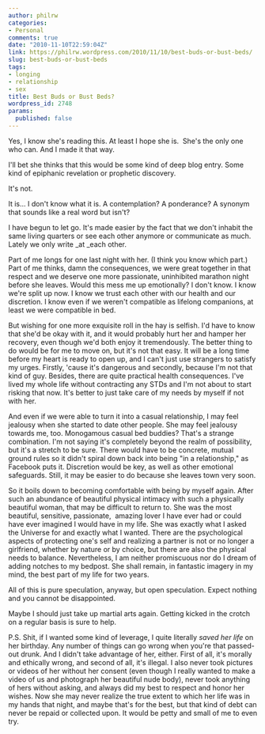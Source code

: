 ```yaml
---
author: philrw
categories:
- Personal
comments: true
date: "2010-11-10T22:59:04Z"
link: https://philrw.wordpress.com/2010/11/10/best-buds-or-bust-beds/
slug: best-buds-or-bust-beds
tags:
- longing
- relationship
- sex
title: Best Buds or Bust Beds?
wordpress_id: 2748
params:
  published: false
---
```


Yes, I know she's reading this. At least I hope she is.  She's the only one who can. And I made it that way.


I'll bet she thinks that this would be some kind of deep blog entry. Some kind of epiphanic revelation or prophetic discovery.


It's not.

It is... I don't know what it is. A contemplation? A ponderance? A synonym that sounds like a real word but isn't?

I have begun to let go. It's made easier by the fact that we don't inhabit the same living quarters or see each other anymore or communicate as much. Lately we only write _at _each other.

Part of me longs for one last night with her. (I think you know which part.) Part of me thinks, damn the consequences, we were great together in that respect and we deserve one more passionate, uninhibited marathon night before she leaves. Would this mess me up emotionally? I don't know. I know we're split up now. I know we trust each other with our health and our discretion. I know even if we weren't compatible as lifelong companions, at least we were compatible in bed.

But wishing for one more exquisite roll in the hay is selfish. I'd have to know that she'd be okay with it, and it would probably hurt her and hamper her recovery, even though we'd both enjoy it tremendously. The better thing to do would be for me to move on, but it's not that easy. It will be a long time before my heart is ready to open up, and I can't just use strangers to satisfy my urges. Firstly, 'cause it's dangerous and secondly, because I'm not that kind of guy. Besides, there are quite practical health consequences. I've lived my whole life without contracting any STDs and I'm not about to start risking that now. It's better to just take care of my needs by myself if not with her.

And even if we were able to turn it into a casual relationship, I may feel jealousy when she started to date other people. She may feel jealousy towards me, too. Monogamous casual bed buddies? That's a strange combination. I'm not saying it's completely beyond the realm of possibility, but it's a stretch to be sure. There would have to be concrete, mutual ground rules so it didn't spiral down back into being "in a relationship," as Facebook puts it. Discretion would be key, as well as other emotional safeguards. Still, it may be easier to do because she leaves town very soon.

So it boils down to becoming comfortable with being by myself again. After such an abundance of beautiful physical intimacy with such a physically beautiful woman, that may be difficult to return to. She was the most beautiful, sensitive, passionate,  amazing lover I have ever had or could have ever imagined I would have in my life. She was exactly what I asked the Universe for and exactly what I wanted. There are the psychological aspects of protecting one's self and realizing a partner is not or no longer a girlfriend, whether by nature or by choice, but there are also the physical needs to balance. Nevertheless, I am neither promiscuous nor do I dream of adding notches to my bedpost. She shall remain, in fantastic imagery in my mind, the best part of my life for two years.

All of this is pure speculation, anyway, but open speculation. Expect nothing and you cannot be disappointed.

Maybe I should just take up martial arts again. Getting kicked in the crotch on a regular basis is sure to help.

P.S. Shit, if I wanted some kind of leverage, I quite literally _saved her life_ on her birthday. Any number of things can go wrong when you're that passed-out drunk. And I didn't take advantage of her, either. First of all, it's morally and ethically wrong, and second of all, it's illegal. I also never took pictures or videos of her without her consent (even though I really wanted to make a video of us and photograph her beautiful nude body), never took anything of hers without asking, and always did my best to respect and honor her wishes. Now she may never realize the true extent to which her life was in my hands that night, and maybe that's for the best, but that kind of debt can never be repaid or collected upon. It would be petty and small of me to even try.
